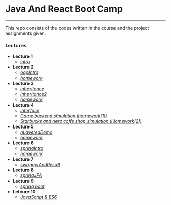 # Java And React Boot Camp 
---
This repo consists of the codes written in the course and the project assignments given.

### `Lectures`
 - **Lecture 1**
	 - [*intro*](https://github.com/TarikKaanKoc/JavaBootCamp/tree/main/intro/src)
 - **Lecture 2**
	 - [*oopIntro*](https://github.com/TarikKaanKoc/JavaBootCamp/tree/main/oopintro/src)
	 - [*homework*](https://github.com/TarikKaanKoc/JavaBootCamp/tree/main/Homework%20-1/src)
 - **Lecture 3**
	 - [*inheritance*](https://github.com/TarikKaanKoc/JavaBootCamp/tree/main/inheritance/src)
	 - [*inheritance2*](https://github.com/TarikKaanKoc/JavaBootCamp/tree/main/inheritance/inheritance2/src)
	 - [*homework*](https://github.com/TarikKaanKoc/JavaBootCamp/tree/main/Homework%20-2/src)
 - **Lecture 4**
	 - [*interface*](https://github.com/TarikKaanKoc/JavaBootCamp/tree/main/interfaces/src)
	 - [*Game backend simulation (homework(1))*](https://github.com/TarikKaanKoc/JavaBootCamp/tree/main/Game%20Backend%20Homework%20-3/src)
	 - [*Starbucks and nero coffe shop simulation (Homework(2))*](https://github.com/TarikKaanKoc/Java-React-BootCamp/tree/main/Coffee%20Shop.%20(Starbucks%20And%20Nero)%20Homework%20-4/src)
 - **Lecture 5**
 	 - [*nLayeredDemo*](https://github.com/TarikKaanKoc/JavaBootCamp/tree/main/nLayeredDemo/src)
 	 - [*homework*](https://github.com/TarikKaanKoc/JavaBootCamp/tree/main/Homework%20-5/src)
 - **Lecture 6**
 	 - [*springIntro*](https://github.com/TarikKaanKoc/JavaBootCamp/tree/main/northwind/src/main/java/com/company)
 	 - [*homework*](https://github.com/TarikKaanKoc/JavaBootCamp/tree/main/Homework%20-6/src/main/java/kodlamaio/hrmsfinalproject)
 - **Lecture 7**
 	 - [*swaggerAndResult*](https://github.com/TarikKaanKoc/JavaBootCamp/tree/main/northwind2/src/main/java/com/company)
 - **Lecture 8**
 	 - [*springJPA*](https://github.com/TarikKaanKoc/JavaBootCamp/tree/main/northwind3/src/main/java/kodlamaio/northwind)
 - **Lecture 9**
  	 - [*spring boot*](https://github.com/TarikKaanKoc/Java-React-BootCamp/tree/main/northwind4/src/main/java/kodlamaio/northwind)
- **Letcure 10**
	 - [*JavaScript & ES6*](https://github.com/TarikKaanKoc/Java-React-BootCamp/tree/main/advancedJavaScript/src) 
